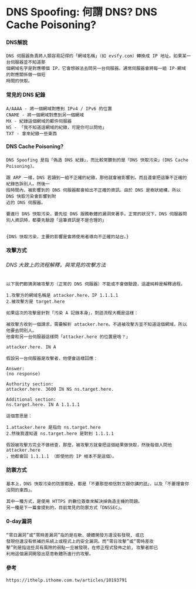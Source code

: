 # DNS Spoofing: 何謂 DNS? DNS Cache Poisoning?
#### DNS解說
```
DNS 伺服器負責將人類容易記得的「網域名稱」（如 evsfy.com）轉換成 IP 地址。如果某一台伺服器並不知道那
個網域名字是對應哪個 IP，它會想辦法去問另一台伺服器。通常伺服器會將每一組 IP-網域 的對應關係做一個短
時間的快取。
```
#### 常見的 DNS 紀錄
```
A/AAAA - 將一個網域對應到 IPv4 / IPv6 的位置
CNAME - 將一個網域對應到另一個網域
MX - 紀錄這個網域的郵件伺服器
NS - 「我不知道這網域的紀錄，可是你可以問他」
TXT - 拿來紀錄一些東西
```
#### DNS Cache Poisoning?
```
DNS Spoofing 是指「偽造 DNS 紀錄」，而比較常聽到的是「DNS 快取污染」(DNS Cache Poisoning)。

跟 ARP 一樣，DNS 若讀到一組不正確的紀錄，那他就會被影響到，而且還會把這筆不正確的紀錄告訴別人。然後一
段時間內，被影響到的 DNS 伺服器都會給出不正確的資訊。由於 DNS 是樹狀結構，所以 DNS 快取污染會影響到附
近的 DNS 伺服器。

要進行 DNS 快取污染，要先從 DNS 服務軟體的漏洞來著手。正常的狀況下，DNS 伺服器問別人資訊時，都要先驗證「這筆資訊是不是合理的」


{DNS 快取污染，主要的影響是會將使用者導向不正確的站台。}
```
#### 攻擊方式
###### DNS 大致上的流程解釋，與常見的攻擊方法
```
以下我們都猜測被攻擊方（正常的 DNS 伺服器）不能或不會做驗證，這邊純粹是解釋過程。

1.攻擊方的網域名稱是 attacker.here，IP 1.1.1.1
2.被攻擊方是 target.here
```
```
如果這次的攻擊是針對「污染 A 記錄本身」，對話流程大概是這樣：

被攻擊方收到一個請求，需要解析 attacker.here。不過被攻擊方並不知道這個網域，所以他要去問別人。
他會和另一台伺服器這樣問「attacker.here 的位置是啥？」
```
```
attacker.here. IN A
```
```
假設另一台伺服器是攻擊者，他便會這樣回應：
```
```
Answer:
(no response)

Authority section:
attacker.here. 3600 IN NS ns.target.here.

Additional section:
ns.target.here. IN A 1.1.1.1
```
```
這個意思是：

1.attacker.here 是指向 ns.target.here
2.然後我還知道 ns.target.here 是對到 1.1.1.1

假設被攻擊方完全不做檢查，那麼，被攻擊方就會把這個結果做快取，然後每個人問他 attacker.here
，他都會回 1.1.1.1 （即使他的 IP 根本不是這個）。
```
#### 防禦方式
```
基本上，DNS 快取污染的防禦都是，都是「不要那麼相信對方跟你講的話」，以及「不要理會你沒問的東西」。

其中一種方式，是使用 HTTPS 的數位簽章來解決掉偽造主機的問題。
另一種是下一篇會提到的，目前常見的防禦方式「DNSSEC」。
```
#### 0-day漏洞
```
“零日漏洞”或“零時差漏洞”指的是在軟、硬體開發方還没有發現, 或已
發現但還沒有修補的系統上或程式上的安全漏洞。而“零日攻擊”或“零時差攻
擊”則是指這些具有風險的弱點一旦被發現，在修正程式發佈之前, 攻擊者即已
利用這個漏洞開發出惡意軟體所進行的攻擊。
```
#### 參考
```
https://ithelp.ithome.com.tw/articles/10193791
```
